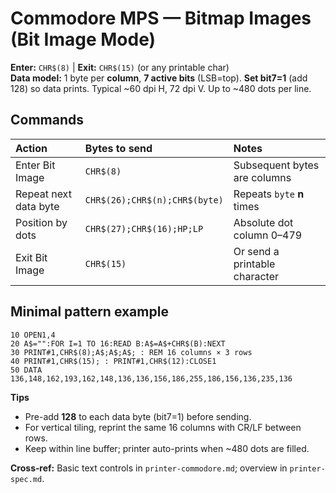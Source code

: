 # Commodore MPS — Bitmap Images (Bit Image Mode)

**Enter:** `CHR$(8)`  | **Exit:** `CHR$(15)` (or any printable char)  
**Data model:** 1 byte per **column**, **7 active bits** (LSB=top). **Set bit7=1** (add 128) so data prints. Typical ~60 dpi H, 72 dpi V. Up to ~480 dots per line.

## Commands

| Action | Bytes to send | Notes |
|:--|:--|:--|
| Enter Bit Image | `CHR$(8)` | Subsequent bytes are columns |
| Repeat next data byte | `CHR$(26);CHR$(n);CHR$(byte)` | Repeats `byte` **n** times |
| Position by dots | `CHR$(27);CHR$(16);HP;LP` | Absolute dot column 0–479 |
| Exit Bit Image | `CHR$(15)` | Or send a printable character |

## Minimal pattern example

```basic
10 OPEN1,4
20 A$="":FOR I=1 TO 16:READ B:A$=A$+CHR$(B):NEXT
30 PRINT#1,CHR$(8);A$;A$;A$; : REM 16 columns × 3 rows
40 PRINT#1,CHR$(15); : PRINT#1,CHR$(12):CLOSE1
50 DATA 136,148,162,193,162,148,136,136,156,186,255,186,156,136,235,136
```

**Tips**

- Pre-add **128** to each data byte (bit7=1) before sending.
- For vertical tiling, reprint the same 16 columns with CR/LF between rows.
- Keep within line buffer; printer auto-prints when ~480 dots are filled.

**Cross‑ref:** Basic text controls in `printer-commodore.md`; overview in `printer-spec.md`.
